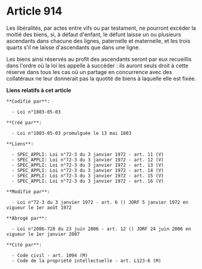 # Article 914

Les libéralités, par actes entre vifs ou par testament, ne pourront excéder la moitié des biens, si, à défaut d'enfant, le
défunt laisse un ou plusieurs ascendants dans chacune des lignes, paternelle et maternelle, et les trois quarts s'il ne
laisse d'ascendants que dans une ligne.

Les biens ainsi réservés au profit des ascendants seront par eux recueillis dans l'ordre où la loi les appelle à succéder :
ils auront seuls droit à cette réserve dans tous les cas où un partage en concurrence avec des collatéraux ne leur donnerait
pas la quotité de biens à laquelle elle est fixée.

**Liens relatifs à cet article**

	**Codifié par**:

	  - Loi n°1803-05-03

	**Créé par**:

	  - Loi n°1803-05-03 promulguée le 13 mai 1803

	**Liens**:

	  - SPEC_APPLI: Loi n°72-3 du 3 janvier 1972 - art. 11 (V)
	  - SPEC_APPLI: Loi n°72-3 du 3 janvier 1972 - art. 12 (V)
	  - SPEC_APPLI: Loi n°72-3 du 3 janvier 1972 - art. 13 (V)
	  - SPEC_APPLI: Loi n°72-3 du 3 janvier 1972 - art. 14 (V)
	  - SPEC_APPLI: Loi n°72-3 du 3 janvier 1972 - art. 15 (V)
	  - SPEC_APPLI: Loi n°72-3 du 3 janvier 1972 - art. 16 (V)

	**Modifié par**:

	  - Loi n°72-3 du 3 janvier 1972 - art. 6 () JORF 5 janvier 1972 en vigueur le 1er août 1972

	**Abrogé par**:

	  - Loi n°2006-728 du 23 juin 2006 - art. 12 () JORF 24 juin 2006 en vigueur le 1er janvier 2007

	**Cité par**:

	  - Code civil - art. 1094 (M)
	  - Code de la propriété intellectuelle - art. L123-6 (M)
